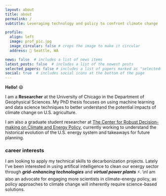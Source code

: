 ```yaml
---
layout: about
title: about
permalink: /
subtitle: Leveraging technology and policy to confront climate change

profile:
  align: left
  image: prof_pic.jpg
  image_circular: false # crops the image to make it circular
  address: 📍 Seattle, WA

news: false  # includes a list of news items
latest_posts: false  # includes a list of the newest posts
selected_papers: false # includes a list of papers marked as "selected={true}"
social: true  # includes social icons at the bottom of the page
---
```


**Hello!** 😄

I am a **Researcher** at the University of Chicago in the Department of Geophysical Sciences. My PhD thesis focuses on using machine learning and data science techniques to better understand the potential impacts of climate change on U.S. agriculture.

I am also a graduate student researcher at [The Center for Robust Decision-making on Climate and Energy Policy](http://www.rdcep.org/), currently working to understand the historical evolution of the U.S. energy system and takeaways for future planning. 

<!-- Edit `_bibliography/papers.bib` and Jekyll will render your [publications page](/al-folio/publications/) automatically. -->

### career interests

I am looking to apply my technical skills to decarbonization projects. Lately I've been interested in using artifical intelligence to clean our energy sector through ***grid-enhancing technologies*** and ***virtual power plants*** ⚡️. \nI am also an advocate for engaging more scientists in climate-energy policy, as policy approaches to climate change will inherently require science-based solutions.
